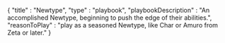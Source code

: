 {
  "title" : "Newtype",
  "type" : "playbook",
  "playbookDescription" : "An accomplished Newtype, beginning to push the edge of their abilities.",
  "reasonToPlay" : "play as a seasoned Newtype, like Char or Amuro from Zeta or later."
}
